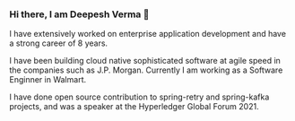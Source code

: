 ### Hi there, I am Deepesh Verma 👋

I have extensively worked on enterprise application development and have a strong career of 8 years.

I have been building cloud native sophisticated software at agile speed in the companies such as J.P. Morgan. Currently I am working as a Software Enginner in Walmart.

I have done open source contribution to spring-retry and spring-kafka projects, and was a speaker at the Hyperledger Global Forum 2021.

<!--
**deepesh-verma/deepesh-verma** is a ✨ _special_ ✨ repository because its `README.md` (this file) appears on your GitHub profile.

Here are some ideas to get you started:

- 🔭 I’m currently working on ...
- 🌱 I’m currently learning ...
- 👯 I’m looking to collaborate on ...
- 🤔 I’m looking for help with ...
- 💬 Ask me about ...
- 📫 How to reach me: ...
- 😄 Pronouns: ...
- ⚡ Fun fact: ...
-->
